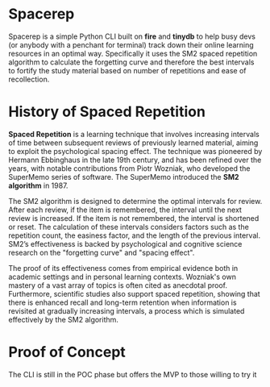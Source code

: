 
# Spacerep
Spacerep is a simple Python CLI built on **fire** and **tinydb** to help busy devs (or anybody with a penchant for terminal) track down their online learning resources in an optimal way.
Specifically it uses the SM2 spaced repetition algorithm to calculate the forgetting curve and therefore the best intervals to fortify the study material based on number of repetitions and ease of recollection.

# History of Spaced Repetition

**Spaced Repetition** is a learning technique that involves increasing intervals of time between subsequent reviews of previously learned material, aiming to exploit the psychological spacing effect. The technique was pioneered by Hermann Ebbinghaus in the late 19th century, and has been refined over the years, with notable contributions from Piotr Wozniak, who developed the SuperMemo series of software. The SuperMemo introduced the **SM2 algorithm** in 1987.

The SM2 algorithm is designed to determine the optimal intervals for review. After each review, if the item is remembered, the interval until the next review is increased. If the item is not remembered, the interval is shortened or reset. The calculation of these intervals considers factors such as the repetition count, the easiness factor, and the length of the previous interval. SM2’s effectiveness is backed by psychological and cognitive science research on the "forgetting curve" and "spacing effect".

The proof of its effectiveness comes from empirical evidence both in academic settings and in personal learning contexts. Wozniak's own mastery of a vast array of topics is often cited as anecdotal proof. Furthermore, scientific studies also support spaced repetition, showing that there is enhanced recall and long-term retention when information is revisited at gradually increasing intervals, a process which is simulated effectively by the SM2 algorithm.

# Proof of Concept
The CLI is still in the POC phase but offers the MVP to those willing to try it
